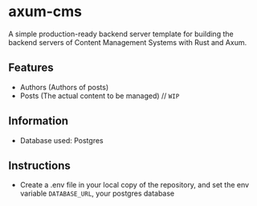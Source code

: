 # axum-cms

A simple production-ready backend server template for building the backend servers of Content Management Systems with Rust and Axum.

## Features
- Authors (Authors of posts)
- Posts (The actual content to be managed) // `WIP`

## Information
- Database used: Postgres

## Instructions
- Create a .env file in your local copy of the repository, and set the env variable `DATABASE_URL`, your postgres database

